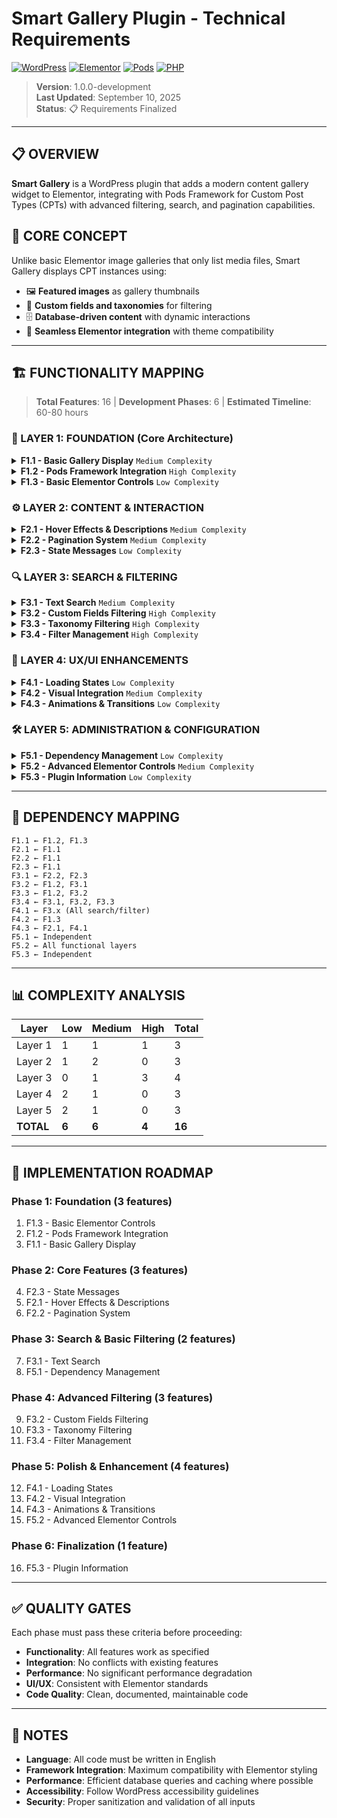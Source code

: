 # Smart Gallery Plugin - Technical Requirements

[![WordPress](https://img.shields.io/badge/WordPress-5.0+-blue.svg)](https://wordpress.org)
[![Elementor](https://img.shields.io/badge/Elementor-3.0+-purple.svg)](https://elementor.com)
[![Pods](https://img.shields.io/badge/Pods-Framework-green.svg)](https://pods.io)
[![PHP](https://img.shields.io/badge/PHP-7.4+-blue.svg)](https://php.net)

> **Version**: 1.0.0-development  
> **Last Updated**: September 10, 2025  
> **Status**: 📋 Requirements Finalized

---

## 📋 OVERVIEW

**Smart Gallery** is a WordPress plugin that adds a modern content gallery widget to Elementor, integrating with Pods Framework for Custom Post Types (CPTs) with advanced filtering, search, and pagination capabilities.

## 🎯 CORE CONCEPT

Unlike basic Elementor image galleries that only list media files, Smart Gallery displays CPT instances using:

- 🖼️ **Featured images** as gallery thumbnails
- 🔧 **Custom fields and taxonomies** for filtering
- 🗄️ **Database-driven content** with dynamic interactions
- 🎨 **Seamless Elementor integration** with theme compatibility

---

## 🏗️ FUNCTIONALITY MAPPING

> **Total Features**: 16 | **Development Phases**: 6 | **Estimated Timeline**: 60-80 hours

### **🧱 LAYER 1: FOUNDATION (Core Architecture)**

<details>
<summary><strong>F1.1 - Basic Gallery Display</strong> <code>Medium Complexity</code></summary>

- **🎯 Description**: Display CPT instances in a responsive grid layout
- **📋 Requirements**:
  - Show featured image as main thumbnail
  - Grid layout with configurable columns
  - Responsive design (mobile/tablet/desktop)
  - Click to open CPT permalink in new tab
- **🔗 Dependencies**: Pods Framework integration
- **⏱️ Complexity**: Medium
- **📊 Estimated Time**: 4-6 hours

</details>

<details>
<summary><strong>F1.2 - Pods Framework Integration</strong> <code>High Complexity</code></summary>

- **🎯 Description**: Core integration with Pods CPTs and custom fields
- **📋 Requirements**:
  - Detect and list available CPTs from Pods
  - Access custom fields and taxonomies
  - Handle missing Pods scenarios gracefully
- **🔗 Dependencies**: Pods Framework plugin
- **⏱️ Complexity**: High
- **📊 Estimated Time**: 6-8 hours

</details>

<details>
<summary><strong>F1.3 - Basic Elementor Controls</strong> <code>Low Complexity</code></summary>

- **🎯 Description**: Essential widget configuration in Elementor
- **📋 Requirements**:
  - CPT selection dropdown
  - Posts per page setting
  - Basic layout controls (columns, spacing)
- **🔗 Dependencies**: Elementor Page Builder
- **⏱️ Complexity**: Low
- **📊 Estimated Time**: 2-4 hours

</details>

### **⚙️ LAYER 2: CONTENT & INTERACTION**

<details>
<summary><strong>F2.1 - Hover Effects & Descriptions</strong> <code>Medium Complexity</code></summary>

- **🎯 Description**: Interactive hover states with content preview
- **📋 Requirements**:
  - Hover overlay with post information
  - Configurable description field (custom field or excerpt)
  - Smooth transitions and animations
  - Fallback to cropped content if no field selected
- **🔗 Dependencies**: F1.1 (Basic Gallery)
- **⏱️ Complexity**: Medium
- **📊 Estimated Time**: 4-5 hours

</details>

<details>
<summary><strong>F2.2 - Pagination System</strong> <code>Medium Complexity</code></summary>

- **🎯 Description**: Navigate through multiple pages of results
- **📋 Requirements**:
  - Previous/Next buttons
  - Numbered page buttons
  - Configurable posts per page
  - Dynamic recalculation on search/filter changes
  - Standard pagination UI patterns
- **🔗 Dependencies**: F1.1 (Basic Gallery)
- **⏱️ Complexity**: Medium
- **📊 Estimated Time**: 5-6 hours

</details>

<details>
<summary><strong>F2.3 - State Messages</strong> <code>Low Complexity</code></summary>

- **🎯 Description**: User feedback for different states
- **📋 Requirements**:
  - "No results found" message (configurable)
  - Empty state handling
  - Loading indicators
  - Error state management
- **🔗 Dependencies**: F1.1 (Basic Gallery)
- **⏱️ Complexity**: Low
- **📊 Estimated Time**: 2-3 hours

</details>

### **🔍 LAYER 3: SEARCH & FILTERING**

<details>
<summary><strong>F3.1 - Text Search</strong> <code>Medium Complexity</code></summary>

- **🎯 Description**: Search functionality within CPT content
- **📋 Requirements**:
  - Search input with magnifying glass icon (like MercadoLibre style)
  - Search in post title and content
  - Case-insensitive, trimmed input
  - Configurable placeholder text (default: "Search...")
  - Configurable position (top of sidebar OR top of gallery)
  - Clear search functionality
- **🔗 Dependencies**: F2.2 (Pagination), F2.3 (Messages)
- **⏱️ Complexity**: Medium
- **📊 Estimated Time**: 4-5 hours

</details>

<details>
<summary><strong>F3.2 - Custom Fields Filtering</strong> <code>High Complexity</code></summary>

- **🎯 Description**: Filter by CPT custom fields
- **📋 Requirements**:
  - Admin configurable field selection
  - Dynamic filter UI based on field types
  - Multiple field filtering (AND logic)
  - Filter reset functionality
- **🔗 Dependencies**: F1.2 (Pods Integration), F3.1 (Text Search)
- **⏱️ Complexity**: High
- **📊 Estimated Time**: 8-10 hours

</details>

<details>
<summary><strong>F3.3 - Taxonomy Filtering</strong> <code>High Complexity</code></summary>

- **🎯 Description**: Filter by CPT taxonomies
- **📋 Requirements**:
  - Admin configurable taxonomy selection
  - Checkbox-based filtering interface
  - Hierarchical taxonomy support (tree structure)
  - Parent/child selection logic (select parent = select all children)
  - Multiple taxonomy filtering
- **🔗 Dependencies**: F1.2 (Pods Integration), F3.2 (Custom Fields)
- **⏱️ Complexity**: High
- **📊 Estimated Time**: 8-10 hours

</details>

<details>
<summary><strong>F3.4 - Filter Management</strong> <code>High Complexity</code></summary>

- **🎯 Description**: Combined filter operations and controls
- **📋 Requirements**:
  - Clear all filters button (trash icon)
  - Dynamic filter value updates based on search results
  - Automatic pagination recalculation
  - Filter state persistence during interactions
- **🔗 Dependencies**: F3.1, F3.2, F3.3 (All filter types)
- **⏱️ Complexity**: High
- **📊 Estimated Time**: 6-8 hours

</details>

### **🎨 LAYER 4: UX/UI ENHANCEMENTS**

<details>
<summary><strong>F4.1 - Loading States</strong> <code>Low Complexity</code></summary>

- **🎯 Description**: Visual feedback during data operations
- **📋 Requirements**:
  - Overlay loading spinner covering entire widget
  - Prevent double-clicks and multiple requests
  - Smooth transitions in/out
- **🔗 Dependencies**: All search/filter functionality
- **⏱️ Complexity**: Low
- **📊 Estimated Time**: 3-4 hours

</details>

<details>
<summary><strong>F4.2 - Visual Integration</strong> <code>Medium Complexity</code></summary>

- **🎯 Description**: Seamless Elementor theme integration
- **📋 Requirements**:
  - Inherit Elementor colors and typography
  - Use Elementor's message/alert styles
  - Minimal custom CSS
  - Responsive design consistency
- **🔗 Dependencies**: F1.3 (Elementor Controls)
- **⏱️ Complexity**: Medium
- **📊 Estimated Time**: 4-6 hours

</details>

<details>
<summary><strong>F4.3 - Animations & Transitions</strong> <code>Low Complexity</code></summary>

- **🎯 Description**: Smooth user experience enhancements
- **📋 Requirements**:
  - Content loading transitions
  - Hover effect animations
  - Filter application feedback
  - Simple easing functions
- **🔗 Dependencies**: F2.1 (Hover Effects), F4.1 (Loading States)
- **⏱️ Complexity**: Low
- **📊 Estimated Time**: 3-4 hours

</details>

### **🛠️ LAYER 5: ADMINISTRATION & CONFIGURATION**

<details>
<summary><strong>F5.1 - Dependency Management</strong> <code>Low Complexity</code></summary>

- **🎯 Description**: Handle plugin dependencies gracefully
- **📋 Requirements**:
  - WordPress admin notices for missing dependencies
  - Elementor widget warnings for missing Pods
  - Graceful degradation when dependencies unavailable
- **🔗 Dependencies**: None (System level)
- **⏱️ Complexity**: Low
- **📊 Estimated Time**: 2-3 hours

</details>

<details>
<summary><strong>F5.2 - Advanced Elementor Controls</strong> <code>Medium Complexity</code></summary>

- **🎯 Description**: Complete widget configuration interface
- **📋 Requirements**:
  - All configuration options organized in sections
  - Dynamic controls (show/hide based on selections)
  - Validation and error handling
  - Preview updates in real-time
- **🔗 Dependencies**: All functional layers
- **⏱️ Complexity**: Medium
- **📊 Estimated Time**: 5-7 hours

</details>

<details>
<summary><strong>F5.3 - Plugin Information</strong> <code>Low Complexity</code></summary>

- **🎯 Description**: Plugin branding and information
- **📋 Requirements**:
  - Plugin info section in widget controls
  - Repository link for documentation
  - Version information
- **🔗 Dependencies**: None
- **⏱️ Complexity**: Low
- **📊 Estimated Time**: 1-2 hours

</details>

---

## 🔄 DEPENDENCY MAPPING

```
F1.1 ← F1.2, F1.3
F2.1 ← F1.1
F2.2 ← F1.1
F2.3 ← F1.1
F3.1 ← F2.2, F2.3
F3.2 ← F1.2, F3.1
F3.3 ← F1.2, F3.2
F3.4 ← F3.1, F3.2, F3.3
F4.1 ← F3.x (All search/filter)
F4.2 ← F1.3
F4.3 ← F2.1, F4.1
F5.1 ← Independent
F5.2 ← All functional layers
F5.3 ← Independent
```

---

## 📊 COMPLEXITY ANALYSIS

| Layer | Low | Medium | High | Total |
|-------|-----|--------|------|--------|
| Layer 1 | 1 | 1 | 1 | 3 |
| Layer 2 | 1 | 2 | 0 | 3 |
| Layer 3 | 0 | 1 | 3 | 4 |
| Layer 4 | 2 | 1 | 0 | 3 |
| Layer 5 | 2 | 1 | 0 | 3 |
| **TOTAL** | **6** | **6** | **4** | **16** |

---

## 🚀 IMPLEMENTATION ROADMAP

### **Phase 1: Foundation** (3 features)
1. F1.3 - Basic Elementor Controls
2. F1.2 - Pods Framework Integration  
3. F1.1 - Basic Gallery Display

### **Phase 2: Core Features** (3 features)
4. F2.3 - State Messages
5. F2.1 - Hover Effects & Descriptions
6. F2.2 - Pagination System

### **Phase 3: Search & Basic Filtering** (2 features)
7. F3.1 - Text Search
8. F5.1 - Dependency Management

### **Phase 4: Advanced Filtering** (3 features)
9. F3.2 - Custom Fields Filtering
10. F3.3 - Taxonomy Filtering  
11. F3.4 - Filter Management

### **Phase 5: Polish & Enhancement** (4 features)
12. F4.1 - Loading States
13. F4.2 - Visual Integration
14. F4.3 - Animations & Transitions
15. F5.2 - Advanced Elementor Controls

### **Phase 6: Finalization** (1 feature)
16. F5.3 - Plugin Information

---

## ✅ QUALITY GATES

Each phase must pass these criteria before proceeding:
- **Functionality**: All features work as specified
- **Integration**: No conflicts with existing features
- **Performance**: No significant performance degradation
- **UI/UX**: Consistent with Elementor standards
- **Code Quality**: Clean, documented, maintainable code

---

## 📝 NOTES

- **Language**: All code must be written in English
- **Framework Integration**: Maximum compatibility with Elementor styling
- **Performance**: Efficient database queries and caching where possible
- **Accessibility**: Follow WordPress accessibility guidelines
- **Security**: Proper sanitization and validation of all inputs